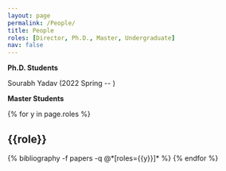 ```yaml
---
layout: page
permalink: /People/
title: People
roles: [Director, Ph.D., Master, Undergraduate]
nav: false
---
```


**Ph.D. Students**

Sourabh Yadav (2022 Spring -- ) 


**Master Students**

<div class="people">

{% for y in page.roles %}
  <h2 class="roles">{{role}}</h2>
  {% bibliography -f papers -q @*[roles={{y}}]* %}
{% endfor %}

</div>

